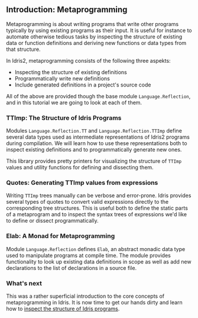 ## Introduction: Metaprogramming

Metaprogramming is about writing programs that write other programs
typically by using existing programs as their input.
It is useful for instance to automate otherwise tedious tasks
by inspecting the structure of existing data or function definitions
and deriving new functions or data types from that structure.

In Idris2, metaprogramming consists of the following
three aspekts:

  * Inspecting the structure of existing definitions
  * Programmatically write new definitions
  * Include generated definitions in a project's source code

All of the above are provided though the base module `Language.Reflection`,
and in this tutorial we are going to look at each of them.

### TTImp: The Structure of Idris Programs

Modules `Language.Reflection.TT` and `Language.Reflection.TTImp` define
several data types used as intermediate representations of Idris2
programs during compilation. We will learn how to use these
representations both to inspect existing definitions and
to programmatically generate new ones.

This library provides pretty printers for visualizing the structure
of `TTImp` values and utility functions for defining and
dissecting them.

### Quotes: Generating TTImp values from expressions

Writing `TTImp` trees manually can be verbose and error-prone.
Idris provides several types of quotes to convert valid
expressions directly to the corresponding tree structures.
This is useful both to define the static parts of a metaprogram
and to inspect the syntax trees of expressions we'd like
to define or dissect programmatically.

### Elab: A Monad for Metaprogramming

Module `Language.Reflection` defines `Elab`, an abstract monadic
data type used to manipulate programs at compile time. The
module provides functionality to look up existing
data definitions in scope as well as add new declarations
to the list of declarations in a source file.

### What's next

This was a rather superficial introduction to the core
concepts of metaprogramming in Idris. It is now time
to get our hands dirty and learn how to
[inspect the structure of Idris programs](Inspect.md).
